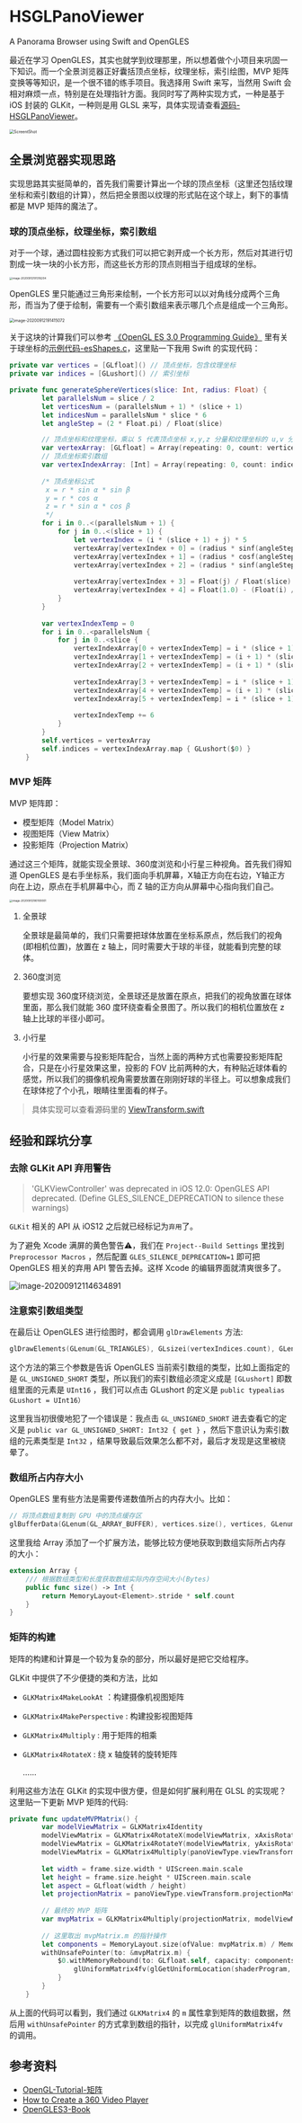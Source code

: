 # HSGLPanoViewer
A Panorama Browser using Swift and OpenGLES

最近在学习 OpenGLES，其实也就学到纹理那里，所以想着做个小项目来巩固一下知识。而一个全景浏览器正好囊括顶点坐标，纹理坐标，索引绘图，MVP 矩阵变换等等知识，是一个很不错的练手项目。我选择用 Swift 来写，当然用 Swift 会相对麻烦一点，特别是在处理指针方面。我同时写了两种实现方式，一种是基于 iOS 封装的 GLKit，一种则是用 GLSL 来写，具体实现请查看[源码-HSGLPanoViewer](https://github.com/zyphs21/HSGLPanoViewer)。

<img src="https://cdn.jsdelivr.net/gh/zhenwanping/cdn-assets@master/photo/20200912200148.jpg" alt="ScreentShot" style="zoom:50%;" />



## 全景浏览器实现思路

实现思路其实挺简单的，首先我们需要计算出一个球的顶点坐标（这里还包括纹理坐标和索引数组的计算），然后把全景图以纹理的形式贴在这个球上，剩下的事情都是 MVP 矩阵的魔法了。

### 球的顶点坐标，纹理坐标，索引数组

对于一个球，通过圆柱投影方式我们可以把它剥开成一个长方形，然后对其进行切割成一块一块的小长方形，而这些长方形的顶点则相当于组成球的坐标。

<img src="https://cdn.jsdelivr.net/gh/zhenwanping/cdn-assets@master/photo/20200912191614.png" alt="image-20200912191316204" style="zoom: 33%;" />



OpenGLES 里只能通过三角形来绘制，一个长方形可以以对角线分成两个三角形，而当为了便于绘制，需要有一个索引数组来表示哪几个点是组成一个三角形。

<img src="https://cdn.jsdelivr.net/gh/zhenwanping/cdn-assets@master/photo/20200912191630.png" alt="image-20200912191415072" style="zoom:50%;" />

关于这块的计算我们可以参考 [《OpenGL ES 3.0 Programming Guide》](https://book.douban.com/subject/25845921/) 里有关于球坐标的[示例代码-esShapes.c](https://github.com/danginsburg/opengles3-book/blob/master/Common/Source/esShapes.c)，这里贴一下我用 Swift 的实现代码：

```swift
private var vertices = [GLfloat]() // 顶点坐标，包含纹理坐标
private var indices = [GLushort]() // 索引坐标

private func generateSphereVertices(slice: Int, radius: Float) {
        let parallelsNum = slice / 2
        let verticesNum = (parallelsNum + 1) * (slice + 1)
        let indicesNum = parallelsNum * slice * 6
        let angleStep = (2 * Float.pi) / Float(slice)

        // 顶点坐标和纹理坐标，乘以 5 代表顶点坐标 x,y,z 分量和纹理坐标的 u,v 分量
        var vertexArray: [GLfloat] = Array(repeating: 0, count: verticesNum * 5)
        // 顶点坐标索引数组
        var vertexIndexArray: [Int] = Array(repeating: 0, count: indicesNum)
        
        /* 顶点坐标公式
         x = r * sin α * sin β
         y = r * cos α
         z = r * sin α * cos β
         */
        for i in 0..<(parallelsNum + 1) {
            for j in 0..<(slice + 1) {
                let vertexIndex = (i * (slice + 1) + j) * 5
                vertexArray[vertexIndex + 0] = (radius * sinf(angleStep * Float(i)) * sinf(angleStep * Float(j)))
                vertexArray[vertexIndex + 1] = (radius * cosf(angleStep * Float(i)))
                vertexArray[vertexIndex + 2] = (radius * sinf(angleStep * Float(i)) * cosf(angleStep * Float(j)))
                
                vertexArray[vertexIndex + 3] = Float(j) / Float(slice)
                vertexArray[vertexIndex + 4] = Float(1.0) - (Float(i) / Float(parallelsNum))
            }
        }
        
        var vertexIndexTemp = 0
        for i in 0..<parallelsNum {
            for j in 0..<slice {
                vertexIndexArray[0 + vertexIndexTemp] = i * (slice + 1) + j
                vertexIndexArray[1 + vertexIndexTemp] = (i + 1) * (slice + 1) + j
                vertexIndexArray[2 + vertexIndexTemp] = (i + 1) * (slice + 1) + (j + 1)
                
                vertexIndexArray[3 + vertexIndexTemp] = i * (slice + 1) + j
                vertexIndexArray[4 + vertexIndexTemp] = (i + 1) * (slice + 1) + (j + 1)
                vertexIndexArray[5 + vertexIndexTemp] = i * (slice + 1) + (j + 1)
                
                vertexIndexTemp += 6
            }
        }
        self.vertices = vertexArray
        self.indices = vertexIndexArray.map { GLushort($0) }
    }
```

### MVP 矩阵

MVP 矩阵即：

- 模型矩阵（Model Matrix）
- 视图矩阵（View Matrix）
- 投影矩阵（Projection Matrix）

通过这三个矩阵，就能实现全景球、360度浏览和小行星三种视角。首先我们得知道 OpenGLES 是右手坐标系，我们面向手机屏幕，X轴正方向在右边，Y轴正方向在上边，原点在手机屏幕中心，而 Z 轴的正方向从屏幕中心指向我们自己。

<img src="https://cdn.jsdelivr.net/gh/zhenwanping/cdn-assets@master/photo/20200912191907.png" alt="image-20200912180100001" style="zoom: 33%;" />

1. 全景球

   全景球是最简单的，我们只需要把球体放置在坐标系原点，然后我们的视角(即相机位置)，放置在 z 轴上，同时需要大于球的半径，就能看到完整的球体。

2. 360度浏览

   要想实现 360度环绕浏览，全景球还是放置在原点，把我们的视角放置在球体里面，那么我们就能 360 度环绕查看全景图了。所以我们的相机位置放在 z 轴上比球的半径小即可。

3. 小行星

   小行星的效果需要与投影矩阵配合，当然上面的两种方式也需要投影矩阵配合，只是在小行星效果这里，投影的 FOV 比前两种的大，有种贴近球体看的感觉，所以我们的摄像机视角需要放置在刚刚好球的半径上。可以想象成我们在球体挖了个小孔，眼睛往里面看的样子。

>  具体实现可以查看源码里的 [ViewTransform.swift](https://github.com/zyphs21/HSGLPanoViewer/blob/master/HSGLPanoViewer/ViewTransform.swift)

## 经验和踩坑分享

### 去除 GLKit API 弃用警告

> 'GLKViewController' was deprecated in iOS 12.0: OpenGLES API deprecated. (Define GLES_SILENCE_DEPRECATION to silence these warnings)

`GLKit` 相关的 API 从 iOS12 之后就已经标记为`弃用`了。

为了避免 Xcode 满屏的黄色警告⚠️，我们在 `Project--Build Settings` 里找到 `Preprocessor Macros` ，然后配置 `GLES_SILENCE_DEPRECATION=1` 即可把 OpenGLES 相关的弃用 API 警告去掉。这样 Xcode 的编辑界面就清爽很多了。

![image-20200912114634891](https://cdn.jsdelivr.net/gh/zhenwanping/cdn-assets@master/photo/20200912191829.png)



### 注意索引数组类型

在最后让 OpenGLES 进行绘图时，都会调用 `glDrawElements` 方法:

```swift
glDrawElements(GLenum(GL_TRIANGLES), GLsizei(vertexIndices.count), GLenum(GL_UNSIGNED_SHORT), nil)
```

这个方法的第三个参数是告诉 OpenGLES 当前索引数组的类型，比如上面指定的是 `GL_UNSIGNED_SHORT` 类型，所以我们的索引数组必须定义成是 `[GLushort]` 即数组里面的元素是 `UInt16` ，我们可以点击 GLushort 的定义是 `public typealias GLushort = UInt16）`

这里我当初很傻地犯了一个错误是：我点击 `GL_UNSIGNED_SHORT` 进去查看它的定义是 `public var GL_UNSIGNED_SHORT: Int32 { get }` ，然后下意识认为索引数组的元素类型是 `Int32` ，结果导致最后效果怎么都不对，最后才发现是这里被绕晕了。



### 数组所占内存大小

OpenGLES 里有些方法是需要传递数值所占的内存大小。比如：

```swift
// 将顶点数组复制到 GPU 中的顶点缓存区
glBufferData(GLenum(GL_ARRAY_BUFFER), vertices.size(), vertices, GLenum(GL_STATIC_DRAW))
```

这里我给 Array 添加了一个扩展方法，能够比较方便地获取到数组实际所占内存的大小：

```swift
extension Array {
    /// 根据数组类型和长度获取数组实际内存空间大小(Bytes)
    public func size() -> Int {
        return MemoryLayout<Element>.stride * self.count
    }
}

```

### 矩阵的构建

矩阵的构建和计算是一个较为复杂的部分，所以最好是把它交给程序。

GLKit 中提供了不少便捷的类和方法，比如 

- `GLKMatrix4MakeLookAt` ：构建摄像机视图矩阵

- `GLKMatrix4MakePerspective` : 构建投影视图矩阵

- `GLKMatrix4Multiply` : 用于矩阵的相乘

- `GLKMatrix4RotateX` : 绕 x 轴旋转的旋转矩阵

  ……



利用这些方法在 GLKit 的实现中很方便，但是如何扩展利用在 GLSL 的实现呢？这里贴一下更新 MVP 矩阵的代码: 

```swift
private func updateMVPMatrix() {
        var modelViewMatrix = GLKMatrix4Identity
        modelViewMatrix = GLKMatrix4RotateX(modelViewMatrix, xAxisRotate)
        modelViewMatrix = GLKMatrix4RotateY(modelViewMatrix, yAxisRotate)
        modelViewMatrix = GLKMatrix4Multiply(panoViewType.viewTransform.viewMatrix, modelViewMatrix)
        
        let width = frame.size.width * UIScreen.main.scale
        let height = frame.size.height * UIScreen.main.scale
        let aspect = GLfloat(width / height)
        let projectionMatrix = panoViewType.viewTransform.projectionMatrix(aspect: aspect)
        
        // 最终的 MVP 矩阵
        var mvpMatrix = GLKMatrix4Multiply(projectionMatrix, modelViewMatrix)
        
        // 这里取出 mvpMatrix.m 的指针操作
        let components = MemoryLayout.size(ofValue: mvpMatrix.m) / MemoryLayout.size(ofValue: mvpMatrix.m.0)
        withUnsafePointer(to: &mvpMatrix.m) {
            $0.withMemoryRebound(to: GLfloat.self, capacity: components) {
                glUniformMatrix4fv(glGetUniformLocation(shaderProgram, "mvpMatrix"), 1, GLboolean(GL_FALSE), $0)
            }
        }
    }
```

从上面的代码可以看到，我们通过 `GLKMatrix4` 的 `m` 属性拿到矩阵的数组数据，然后用 `withUnsafePointer`  的方式拿到数组的指针，以完成 `glUniformMatrix4fv` 的调用。

## 参考资料

- [OpenGL-Tutorial-矩阵](http://www.opengl-tutorial.org/cn/beginners-tutorials/tutorial-3-matrices/)
- [How to Create a 360 Video Player](https://medium.com/@hanton.yang/how-to-create-a-360-video-player-with-opengl-es-3-0-and-glkit-360-3f29a9cfac88)
- [OpenGLES3-Book](https://github.com/danginsburg/opengles3-book)
